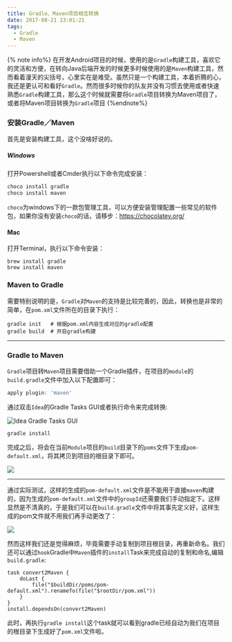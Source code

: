 ```yaml
---
title: Gradle、Maven项目相互转换
date: 2017-08-21 23:01:21
tags:
  - Gradle
  - Maven
---
```


  {% note info%}
  在开发Android项目的时候，使用的是`Gradle`构建工具，喜欢它的灵活和方便，在转向Java后端开发的时候更多时候使用的是`Maven`构建工具，然而看着漫天的尖括号，心里实在是难受。虽然只是一个构建工具，本着折腾的心，我还是更认可和看好`Gradle`。然而很多时候你的队友并没有习惯去使用或者快速熟悉`Gradle`构建工具，那么这个时候就需要将`Gradle`项目转换为Maven项目了，或者将Maven项目转换为`Gradle`项目
  {%endnote%}

<!--more-->

### 安装Gradle／Maven

首先是安装构建工具，这个没啥好说的。

##### Windows

打开Powershell或者Cmder执行以下命令完成安装：

```powershell
choco install gradle
choco install maven
```

`choco`为windows下的一款包管理工具，可以方便安装管理配置一些常见的软件包，如果你没有安装`choco`的话，请移步：https://chocolatey.org/



#### Mac

打开Terminal，执行以下命令安装：

```shell
brew install gradle
brew install maven
```

### Maven to Gradle

需要特别说明的是，`Gradle`对`Maven`的支持是比较完善的，因此，转换也是非常的简单，在`pom.xml`文件所在的目录下执行：

```shell
gradle init   # 根据pom.xml内容生成对应的gradle配置
gradle build  # 开启gradle构建
```

-----------



### Gradle to Maven

`Gradle`项目转`Maven`项目需要借助一个Gradle插件，在项目的`module`的`build.gradle`文件中加入以下配置即可：

```groovy
apply plugin: 'maven'
```

通过双击`Idea`的Gradle Tasks GUI或者执行命令来完成转换:

![](https://ws1.sinaimg.cn/large/694830ebgy1fj5phmgqn8j20ok0tan0w.jpg "Idea Gradle Tasks GUI")

```shell
gradle install
```

完成之后，将会在当前`Module`项目的`build`目录下的`poms`文件下生成`pom-default.xml`，将其拷贝到项目的根目录下即可。

![](https://ws1.sinaimg.cn/large/694830ebgy1fj5pn78lbhj20ik0g4jsk.jpg)

---------------------

通过实际测试，这样的生成的`pom-default.xml`文件是不能用于直接`maven`构建的，因为生成的`pom-default.xml`文件中的`groupId`还需要我们手动指定下。这样显然是不清真的，于是我们可以在`build.gradle`文件中将其事先定义好，这样生成的pom文件就不用我们再手动更改了：

![](https://ws1.sinaimg.cn/large/694830ebgy1fj5pvzyw2xj20ni0dign1.jpg)

然而这样我们还是觉得麻烦，毕竟需要手动复制到项目根目录，再重新命名。我们还可以通过`hook`Gradle中`Maven`插件的`install`Task来完成自动的复制和命名,编辑`build.gradle`:

```gr
task convert2Maven {
    doLast {
        file("$buildDir/poms/pom-default.xml").renameTo(file("$rootDir/pom.xml"))
    }
}
install.dependsOn(convert2Maven)
```

此时，再执行`gradle install`这个task就可以看到gradle已经自动为我们在项目的根目录下生成好了`pom.xml`文件啦。
